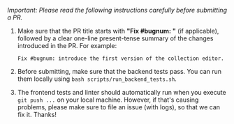 _Important: Please read the following instructions carefully before submitting a PR._

1. Make sure that the PR title starts with **"Fix #bugnum: "** (if applicable), followed by a clear one-line present-tense summary of the changes introduced in the PR. For example:

    ```
    Fix #bugnum: introduce the first version of the collection editor.
    ```

1. Before submitting, make sure that the backend tests pass. You can run them locally using `bash scripts/run_backend_tests.sh`.

1. The frontend tests and linter should automatically run when you execute `git push ...` on your local machine. However, if that's causing problems, please make sure to file an issue (with logs), so that we can fix it. Thanks!
